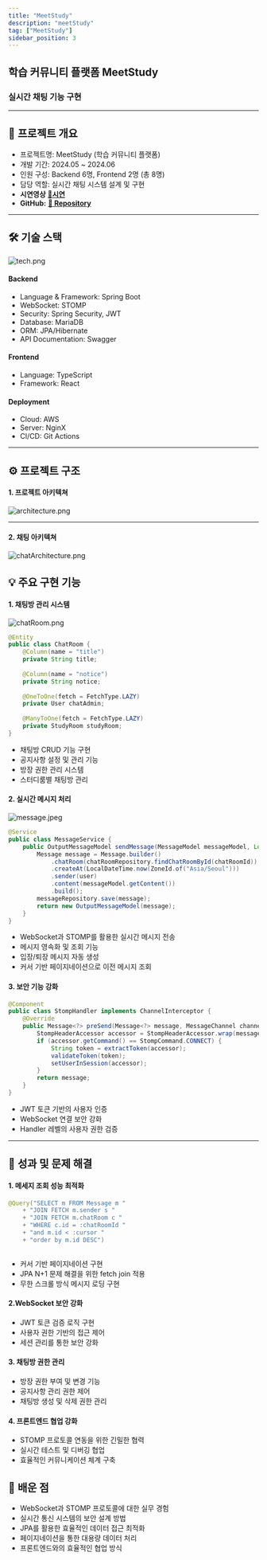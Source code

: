 ```yaml
---
title: "MeetStudy"
description: "meetStudy"
tag: ["MeetStudy"]
sidebar_position: 3
---
```

## 학습 커뮤니티 플랫폼 MeetStudy 
### 실시간 채팅 기능 구현
***
## 📝 프로젝트 개요

- 프로젝트명: MeetStudy (학습 커뮤니티 플랫폼)
- 개발 기간: 2024.05 ~ 2024.06 
- 인원 구성: Backend 6명, Frontend 2명 (총 8명)
- 담당 역할: 실시간 채팅 시스템 설계 및 구현
- **시연영상** [**🔗시연**](https://docs.google.com/file/d/1KyIKEYIsjfmbQS9R3tXC2fcz0CPK0pnS/preview?pli=1)
- **GitHub:** [**🔗 Repository**](https://github.com/YAE-Joon/meetstudy)
***

## 🛠 기술 스택
![tech.png](images/tech.png)
#### Backend

- Language & Framework: Spring Boot
- WebSocket: STOMP
- Security: Spring Security, JWT
- Database: MariaDB
- ORM: JPA/Hibernate
- API Documentation: Swagger

#### Frontend

- Language: TypeScript
- Framework: React

#### Deployment

- Cloud: AWS
- Server: NginX
- CI/CD: Git Actions
*** 
## ⚙️ 프로젝트 구조
#### 1. 프로젝트 아키텍쳐


![architecture.png](images/architecture.png)
***
#### 2. 채팅 아키텍쳐
![chatArchitecture.png](images/chatArchitecture.png)
## 💡 주요 구현 기능
#### 1. 채팅방 관리 시스템

![chatRoom.png](images/chatRoom.png)
```java
@Entity
public class ChatRoom {
    @Column(name = "title")
    private String title;
    
    @Column(name = "notice")
    private String notice;
    
    @OneToOne(fetch = FetchType.LAZY)
    private User chatAdmin;
    
    @ManyToOne(fetch = FetchType.LAZY)
    private StudyRoom studyRoom;
}
```

- 채팅방 CRUD 기능 구현
- 공지사항 설정 및 관리 기능
- 방장 권한 관리 시스템
- 스터디룸별 채팅방 관리

#### 2. 실시간 메시지 처리
![message.jpeg](images/message.jpeg)
```java
@Service
public class MessageService {
    public OutputMessageModel sendMessage(MessageModel messageModel, Long chatRoomId, User user) {
        Message message = Message.builder()
            .chatRoom(chatRoomRepository.findChatRoomById(chatRoomId))
            .createAt(LocalDateTime.now(ZoneId.of("Asia/Seoul")))
            .sender(user)
            .content(messageModel.getContent())
            .build();
        messageRepository.save(message);
        return new OutputMessageModel(message);
    }
}
```
- WebSocket과 STOMP를 활용한 실시간 메시지 전송
- 메시지 영속화 및 조회 기능
- 입장/퇴장 메시지 자동 생성
- 커서 기반 페이지네이션으로 이전 메시지 조회

#### 3. 보안 기능 강화
```java
@Component
public class StompHandler implements ChannelInterceptor {
    @Override
    public Message<?> preSend(Message<?> message, MessageChannel channel) {
        StompHeaderAccessor accessor = StompHeaderAccessor.wrap(message);
        if (accessor.getCommand() == StompCommand.CONNECT) {
            String token = extractToken(accessor);
            validateToken(token);
            setUserInSession(accessor);
        }
        return message;
    }
}
```
- JWT 토큰 기반의 사용자 인증
- WebSocket 연결 보안 강화
- Handler 레벨의 사용자 권한 검증
***
## 🎯 성과 및 문제 해결
#### 1. 메세지 조회 성능 최적화
```java
@Query("SELECT m FROM Message m "
    + "JOIN FETCH m.sender s "
    + "JOIN FETCH m.chatRoom c "
    + "WHERE c.id = :chatRoomId "
    + "and m.id < :cursor "
    + "order by m.id DESC")
  
```
  - 커서 기반 페이지네이션 구현
  - JPA N+1 문제 해결을 위한 fetch join 적용
  - 무한 스크롤 방식 메시지 로딩 구현

  
#### 2.WebSocket 보안 강화

- JWT 토큰 검증 로직 구현
- 사용자 권한 기반의 접근 제어
- 세션 관리를 통한 보안 강화


#### 3. 채팅방 권한 관리

- 방장 권한 부여 및 변경 기능
- 공지사항 관리 권한 제어
- 채팅방 생성 및 삭제 권한 관리

#### 4. 프론트엔드 협업 강화

- STOMP 프로토콜 연동을 위한 긴밀한 협력
- 실시간 테스트 및 디버깅 협업
- 효율적인 커뮤니케이션 체계 구축


## 🌱 배운 점

- WebSocket과 STOMP 프로토콜에 대한 실무 경험
- 실시간 통신 시스템의 보안 설계 방법
- JPA를 활용한 효율적인 데이터 접근 최적화
- 페이지네이션을 통한 대용량 데이터 처리
- 프론트엔드와의 효율적인 협업 방식


